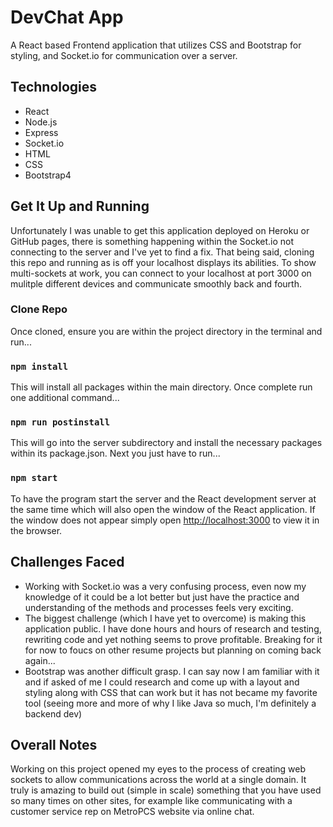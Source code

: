# DevChat App
A React based Frontend application that utilizes CSS and Bootstrap for styling, and Socket.io for communication over a server.

## Technologies
  - React
  - Node.js
  - Express
  - Socket.io
  - HTML
  - CSS
  - Bootstrap4

## Get It Up and Running
Unfortunately I was unable to get this application deployed on Heroku or GitHub pages, there is something happening within the Socket.io not connecting to the server and I've yet to find a fix. That being said, cloning this repo and running as is off your localhost displays its abilities. To show multi-sockets at work, you can connect to your localhost at port 3000 on mulitple different devices and communicate smoothly back and fourth.

### Clone Repo
Once cloned, ensure you are within the project directory in the terminal and run...

### `npm install`
This will install all packages within the main directory. Once complete run one additional command...

### `npm run postinstall`
This will go into the server subdirectory and install the necessary packages within its package.json. Next you just have to run...

### `npm start`
To have the program start the server and the React development server at the same time which will also open the window of the React application. If the window does not appear simply open [http://localhost:3000](http://localhost:3000) to view it in the browser.

## Challenges Faced
  - Working with Socket.io was a very confusing process, even now my knowledge of it could be a lot better but just have the practice and understanding of the methods and processes feels very exciting.
  - The biggest challenge (which I have yet to overcome) is making this application public. I have done hours and hours of research and testing, rewriting code and yet nothing seems to prove profitable. Breaking for it for now to foucs on other resume projects but planning on coming back again...
  - Bootstrap was another difficult grasp. I can say now I am familiar with it and if asked of me I could research and come up with a layout and styling along with CSS that can work but it has not became my favorite tool (seeing more and more of why I like Java so much, I'm definitely a backend dev)

## Overall Notes
Working on this project opened my eyes to the process of creating web sockets to allow communications across the world at a single domain. It truly is amazing to build out (simple in scale) something that you have used so many times on other sites, for example like communicating with a customer service rep on MetroPCS website via online chat.
